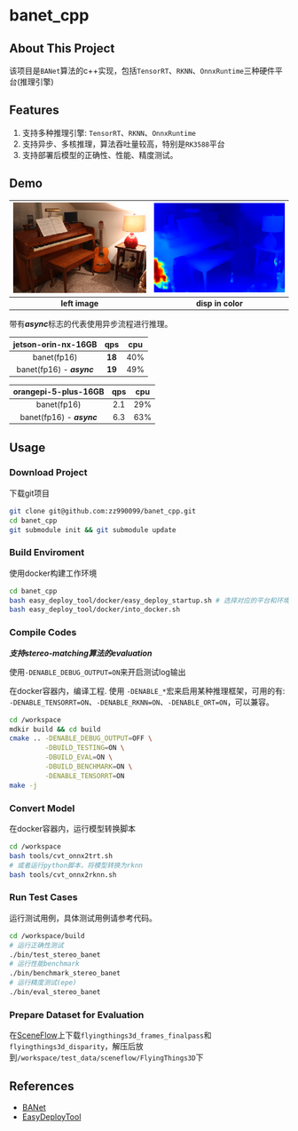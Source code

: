 # banet_cpp

## About This Project

该项目是`BANet`算法的c++实现，包括`TensorRT`、`RKNN`、`OnnxRuntime`三种硬件平台(推理引擎)

## Features

1. 支持多种推理引擎: `TensorRT`、`RKNN`、`OnnxRuntime`
2. 支持异步、多核推理，算法吞吐量较高，特别是`RK3588`平台
3. 支持部署后模型的正确性、性能、精度测试。

## Demo

| <img src="./assets/left.png" alt="1" width="500"> | <img src="./assets/disp_color.png" alt="1" width="500"> |
|:----------------------------------------:|:----:|
| **left image**  | **disp in color** |

带有***async***标志的代表使用异步流程进行推理。

|  jetson-orin-nx-16GB   |   qps   |  cpu   |
|:---------:|:---------:|:----------------:|
|  banet(fp16)   |   **18**   |  40%   |
|  banet(fp16) - ***async***  |   **19**   |  49%   |

|  orangepi-5-plus-16GB   |   qps   |  cpu   |
|:---------:|:---------:|:----------------:|
|  banet(fp16)   |   2.1   |  29%   |
|  banet(fp16) - ***async***  |   6.3   |  63%   |

## Usage

### Download Project

下载git项目
```bash
git clone git@github.com:zz990099/banet_cpp.git
cd banet_cpp
git submodule init && git submodule update
```

### Build Enviroment

使用docker构建工作环境
```bash
cd banet_cpp
bash easy_deploy_tool/docker/easy_deploy_startup.sh # 选择对应的平台和环境
bash easy_deploy_tool/docker/into_docker.sh
```

### Compile Codes

***支持stereo-matching算法的evaluation*** 

使用`-DENABLE_DEBUG_OUTPUT=ON`来开启测试log输出

在docker容器内，编译工程. 使用 `-DENABLE_*`宏来启用某种推理框架，可用的有: `-DENABLE_TENSORRT=ON`、`-DENABLE_RKNN=ON`、`-DENABLE_ORT=ON`，可以兼容。 
```bash
cd /workspace
mdkir build && cd build
cmake .. -DENABLE_DEBUG_OUTPUT=OFF \
         -DBUILD_TESTING=ON \
         -DBUILD_EVAL=ON \
         -DBUILD_BENCHMARK=ON \
         -DENABLE_TENSORRT=ON
make -j
```

### Convert Model

在docker容器内，运行模型转换脚本
```bash
cd /workspace
bash tools/cvt_onnx2trt.sh
# 或者运行python脚本，将模型转换为rknn
bash tools/cvt_onnx2rknn.sh
```

### Run Test Cases

运行测试用例，具体测试用例请参考代码。
```bash
cd /workspace/build
# 运行正确性测试
./bin/test_stereo_banet
# 运行性能benchmark
./bin/benchmark_stereo_banet
# 运行精度测试(epe)
./bin/eval_stereo_banet
```

### Prepare Dataset for Evaluation

在[SceneFlow](https://lmb.informatik.uni-freiburg.de/resources/datasets/SceneFlowDatasets.en.html)上下载`flyingthings3d_frames_finalpass`和`flyingthings3d_disparity`，解压后放到`/workspace/test_data/sceneflow/FlyingThings3D`下

## References

- [BANet](https://github.com/gangweix/BANet)
- [EasyDeployTool](https://github.com/zz990099/EasyDeployTool)
